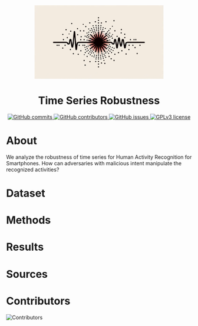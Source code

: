 <p align="center">
  <img src="logo.png" width="350" title="Time Series Robustness">
  <h1 align="center">Time Series Robustness</h1>
</p>

<p align="center">
  <a href="https://GitHub.com/joshuawe/time-series-robustness/commits">
    <img src="https://badgen.net/github/commits/joshuawe/time-series-robustness" alt="GitHub commits">
  </a>
  <a href="https://github.com/joshuawe/time-series-robustness/graphs/contributors">
    <img src="https://img.shields.io/github/contributors/joshuawe/time-series-robustness.svg" alt="GitHub contributors">
  </a>
  <a href="https://GitHub.com/joshuawe/time-series-robustness/issues/">
    <img src="https://badgen.net/github/issues/joshuawe/time-series-robustness/" alt="GitHub issues">
  </a>
  <a href="https://github.com/joshuawe/time-series-robustness/blob/main/LICENSE">
    <img src="https://img.shields.io/badge/License-GPLv3-blue.svg" alt="GPLv3 license">
  </a>
</p>

# About

We analyze the robustness of time series for Human Activity Recognition for Smartphones.
How can adversaries with malicious intent manipulate the recognized activities?

# Dataset

# Methods

# Results

# Sources

# Contributors

![Contributors](https://contrib.rocks/image?repo=joshuawe/time-series-robustness)

